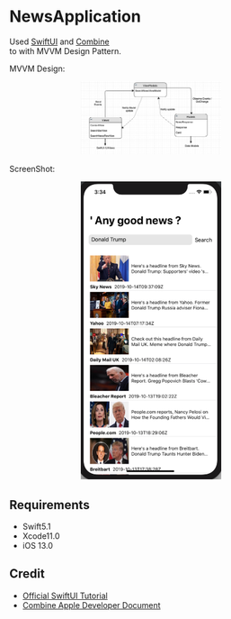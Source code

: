 # NewsApplication
Used [SwiftUI](https://developer.apple.com/xcode/swiftui) and [Combine](https://developer.apple.com/documentation/combine)  
to with MVVM Design Pattern.

MVVM Design:
<p align="center">
<img src="https://github.com/manojs27/NewsApplication/blob/master/Design%20Diagram.png" width="250">
</p>

ScreenShot:
<p align="center">
<img src="https://github.com/manojs27/NewsApplication/blob/master/Screenshot.png" width="250">
</p>

## Requirements
- Swift5.1 
- Xcode11.0 
- iOS 13.0 


## Credit
- [Official SwiftUI Tutorial](https://developer.apple.com/tutorials/swiftui)
- [Combine Apple Developer Document](https://developer.apple.com/documentation/combine)
